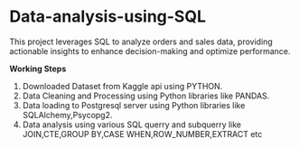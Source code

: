 # Data-analysis-using-SQL

This project leverages SQL to analyze orders and sales data, providing actionable insights to enhance decision-making and optimize performance.

**Working Steps**
1. Downloaded Dataset from Kaggle api using PYTHON.
2. Data Cleaning and Processing using Python libraries like PANDAS.
3. Data loading to Postgresql server using Python libraries like SQLAlchemy,Psycopg2.
4. Data analysis using various SQL querry and subquerry like JOIN,CTE,GROUP BY,CASE WHEN,ROW_NUMBER,EXTRACT etc
